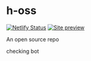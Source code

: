 # h-oss

[![Netlify Status](https://api.netlify.com/api/v1/badges/4ad01273-3db1-4a3f-b4db-f74b5ff34e31/deploy-status)](https://app.netlify.com/sites/amazing-volhard-a0781c/deploys)
[![Site preview](https://img.shields.io/badge/Site-preview-brightgreen)](https://amazing-volhard-a0781c.netlify.app)

An open source repo


checking bot
